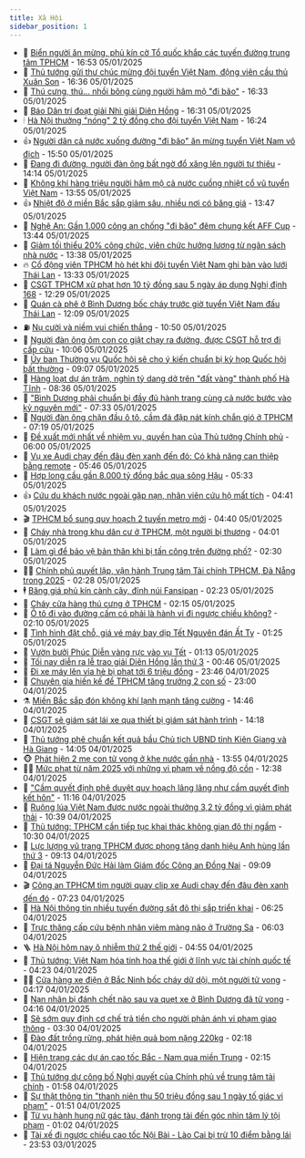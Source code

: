 ```yaml
---
title: Xã Hội
sidebar_position: 1
---
```


<!-- dantri-xa-hoi:START -->
- 🫣 [Biển người ăn mừng, phủ kín cờ Tổ quốc khắp các tuyến đường trung tâm TPHCM](https://dantri.com.vn/xa-hoi/bien-nguoi-an-mung-phu-kin-co-to-quoc-khap-cac-tuyen-duong-trung-tam-tphcm-20250105235256124.htm) - 16:53 05/01/2025
- 💼 [Thủ tướng gửi thư chúc mừng đội tuyển Việt Nam, động viên cầu thủ Xuân Son](https://dantri.com.vn/xa-hoi/thu-tuong-gui-thu-chuc-mung-doi-tuyen-viet-nam-dong-vien-cau-thu-xuan-son-20250105231331863.htm) - 16:36 05/01/2025
- 🎊 [Thú cưng, thú... nhồi bông cùng người hâm mộ &quot;đi bão&quot;](https://dantri.com.vn/xa-hoi/thu-cung-thu-nhoi-bong-cung-nguoi-ham-mo-di-bao-20250105233659512.htm) - 16:33 05/01/2025
- 🙉 [Báo Dân trí đoạt giải Nhì giải Diên Hồng](https://dantri.com.vn/xa-hoi/bao-dan-tri-doat-giai-nhi-giai-dien-hong-20250105224504891.htm) - 16:31 05/01/2025
- 🕯 [Hà Nội thưởng &quot;nóng&quot; 2 tỷ đồng cho đội tuyển Việt Nam](https://dantri.com.vn/xa-hoi/ha-noi-thuong-nong-2-ty-dong-cho-doi-tuyen-viet-nam-20250105223746065.htm) - 16:24 05/01/2025
- 👍 [Người dân cả nước xuống đường &quot;đi bão&quot; ăn mừng tuyển Việt Nam vô địch](https://dantri.com.vn/xa-hoi/nguoi-dan-ca-nuoc-xuong-duong-di-bao-an-mung-tuyen-viet-nam-vo-dich-20250105225001896.htm) - 15:50 05/01/2025
- 🤖 [Đang đi đường, người đàn ông bất ngờ đổ xăng lên người tự thiêu](https://dantri.com.vn/xa-hoi/dang-di-duong-nguoi-dan-ong-bat-ngo-do-xang-len-nguoi-tu-thieu-20250105210216087.htm) - 14:14 05/01/2025
- 🙉 [Không khí hàng triệu người hâm mộ cả nước cuồng nhiệt cổ vũ tuyển Việt Nam](https://dantri.com.vn/xa-hoi/khong-khi-hang-trieu-nguoi-ham-mo-ca-nuoc-cuong-nhiet-co-vu-tuyen-viet-nam-20250105204955957.htm) - 13:55 05/01/2025
- 👍 [Nhiệt độ ở miền Bắc sắp giảm sâu, nhiều nơi có băng giá](https://dantri.com.vn/xa-hoi/nhiet-do-o-mien-bac-sap-giam-sau-nhieu-noi-co-bang-gia-20250105195419641.htm) - 13:47 05/01/2025
- 🗽 [Nghệ An: Gần 1.000 công an chống &quot;đi bão&quot; đêm chung kết AFF Cup](https://dantri.com.vn/xa-hoi/nghe-an-gan-1000-cong-an-chong-di-bao-dem-chung-ket-aff-cup-20250105172840544.htm) - 13:44 05/01/2025
- 🗽 [Giảm tối thiểu 20% công chức, viên chức hưởng lương từ ngân sách nhà nước](https://dantri.com.vn/xa-hoi/giam-toi-thieu-20-cong-chuc-vien-chuc-huong-luong-tu-ngan-sach-nha-nuoc-20250105195301690.htm) - 13:38 05/01/2025
- 🔥 [Cổ động viên TPHCM hò hét khi đội tuyển Việt Nam ghi bàn vào lưới Thái Lan](https://dantri.com.vn/xa-hoi/co-dong-vien-tphcm-ho-het-khi-doi-tuyen-viet-nam-ghi-ban-vao-luoi-thai-lan-20250105202538644.htm) - 13:33 05/01/2025
- 🦒 [CSGT TPHCM xử phạt hơn 10 tỷ đồng sau 5 ngày áp dụng Nghị định 168](https://dantri.com.vn/xa-hoi/csgt-tphcm-xu-phat-hon-10-ty-dong-sau-5-ngay-ap-dung-nghi-dinh-168-20250105185348747.htm) - 12:29 05/01/2025
- 🧐 [Quán cà phê ở Bình Dương bốc cháy trước giờ tuyển Việt Nam đấu Thái Lan](https://dantri.com.vn/xa-hoi/quan-ca-phe-o-binh-duong-boc-chay-truoc-gio-tuyen-viet-nam-dau-thai-lan-20250105185912376.htm) - 12:09 05/01/2025
- ⛽️ [Nụ cười và niềm vui chiến thắng](https://dantri.com.vn/xa-hoi/nu-cuoi-va-niem-vui-chien-thang-20250105173906966.htm) - 10:50 05/01/2025
- 🚀 [Người đàn ông ôm con co giật chạy ra đường, được CSGT hỗ trợ đi cấp cứu](https://dantri.com.vn/xa-hoi/nguoi-dan-ong-om-con-co-giat-chay-ra-duong-duoc-csgt-ho-tro-di-cap-cuu-20250105163348576.htm) - 10:06 05/01/2025
- 🦒 [Ủy ban Thường vụ Quốc hội sẽ cho ý kiến chuẩn bị kỳ họp Quốc hội bất thường](https://dantri.com.vn/xa-hoi/uy-ban-thuong-vu-quoc-hoi-se-cho-y-kien-chuan-bi-ky-hop-quoc-hoi-bat-thuong-20250105160514404.htm) - 09:07 05/01/2025
- 🦅 [Hàng loạt dự án trăm, nghìn tỷ dang dở trên &quot;đất vàng&quot; thành phố Hà Tĩnh](https://dantri.com.vn/xa-hoi/hang-loat-du-an-tram-nghin-ty-dang-do-tren-dat-vang-thanh-pho-ha-tinh-20250105135530065.htm) - 08:36 05/01/2025
- 🚀 [&quot;Bình Dương phải chuẩn bị đầy đủ hành trang cùng cả nước bước vào kỷ nguyên mới&quot;](https://dantri.com.vn/xa-hoi/binh-duong-phai-chuan-bi-day-du-hanh-trang-cung-ca-nuoc-buoc-vao-ky-nguyen-moi-20250105143314495.htm) - 07:33 05/01/2025
- 🦅 [Người đàn ông chặn đầu ô tô, cầm đá đập nát kính chắn gió ở TPHCM](https://dantri.com.vn/xa-hoi/nguoi-dan-ong-chan-dau-o-to-cam-da-dap-nat-kinh-chan-gio-o-tphcm-20250105134544568.htm) - 07:19 05/01/2025
- 🤠 [Đề xuất mới nhất về nhiệm vụ, quyền hạn của Thủ tướng Chính phủ](https://dantri.com.vn/xa-hoi/de-xuat-moi-nhat-ve-nhiem-vu-quyen-han-cua-thu-tuong-chinh-phu-20250105113606327.htm) - 06:00 05/01/2025
- 💄 [Vụ xe Audi chạy đến đâu đèn xanh đến đó: Có khả năng can thiệp bằng remote](https://dantri.com.vn/xa-hoi/vu-xe-audi-chay-den-dau-den-xanh-den-do-co-kha-nang-can-thiep-bang-remote-20250105120037910.htm) - 05:46 05/01/2025
- 🥷 [Hợp long cầu gần 8.000 tỷ đồng bắc qua sông Hậu](https://dantri.com.vn/xa-hoi/hop-long-cau-gan-8000-ty-dong-bac-qua-song-hau-20250105112936355.htm) - 05:33 05/01/2025
- 👍 [Cứu du khách nước ngoài gặp nạn, nhân viên cứu hộ mất tích](https://dantri.com.vn/xa-hoi/cuu-du-khach-nuoc-ngoai-gap-nan-nhan-vien-cuu-ho-mat-tich-20250105105015212.htm) - 04:41 05/01/2025
- 🎬 [TPHCM bổ sung quy hoạch 2 tuyến metro mới](https://dantri.com.vn/xa-hoi/tphcm-bo-sung-quy-hoach-2-tuyen-metro-moi-20250105112649683.htm) - 04:40 05/01/2025
- 🦒 [Cháy nhà trong khu dân cư ở TPHCM, một người bị thương](https://dantri.com.vn/xa-hoi/chay-nha-trong-khu-dan-cu-o-tphcm-mot-nguoi-bi-thuong-20250105104308907.htm) - 04:01 05/01/2025
- 🌊 [Làm gì để bảo vệ bản thân khi bị tấn công trên đường phố?](https://dantri.com.vn/xa-hoi/lam-gi-de-bao-ve-ban-than-khi-bi-tan-cong-tren-duong-pho-20250104121800739.htm) - 02:30 05/01/2025
- 🧑‍💻 [Chính phủ quyết lập, vận hành Trung tâm Tài chính TPHCM, Đà Nẵng trong 2025](https://dantri.com.vn/xa-hoi/chinh-phu-quyet-lap-van-hanh-trung-tam-tai-chinh-tphcm-da-nang-trong-2025-20250105085939332.htm) - 02:28 05/01/2025
- 🕴 [Băng giá phủ kín cành cây, đỉnh núi Fansipan](https://dantri.com.vn/xa-hoi/bang-gia-phu-kin-canh-cay-dinh-nui-fansipan-20250105090558200.htm) - 02:23 05/01/2025
- 🤔 [Cháy cửa hàng thú cưng ở TPHCM](https://dantri.com.vn/xa-hoi/chay-cua-hang-thu-cung-o-tphcm-20250105085627625.htm) - 02:15 05/01/2025
- 💄 [Ô tô đi vào đường cấm có phải là hành vi đi ngược chiều không?](https://dantri.com.vn/xa-hoi/o-to-di-vao-duong-cam-co-phai-la-hanh-vi-di-nguoc-chieu-khong-20250105085438939.htm) - 02:10 05/01/2025
- 🧠 [Tình hình đặt chỗ, giá vé máy bay dịp Tết Nguyên đán Ất Tỵ](https://dantri.com.vn/xa-hoi/tinh-hinh-dat-cho-gia-ve-may-bay-dip-tet-nguyen-dan-at-ty-20250105081031303.htm) - 01:25 05/01/2025
- 🦣 [Vườn bưởi Phúc Diễn vàng rực vào vụ Tết](https://dantri.com.vn/xa-hoi/vuon-buoi-phuc-dien-vang-ruc-vao-vu-tet-20250104183953926.htm) - 01:13 05/01/2025
- 💫 [Tối nay diễn ra lễ trao giải Diên Hồng lần thứ 3](https://dantri.com.vn/xa-hoi/toi-nay-dien-ra-le-trao-giai-dien-hong-lan-thu-3-20250105073441459.htm) - 00:46 05/01/2025
- 🚀 [Đi xe máy lên vỉa hè bị phạt tới 6 triệu đồng](https://dantri.com.vn/xa-hoi/di-xe-may-len-via-he-bi-phat-toi-6-trieu-dong-20250105002214449.htm) - 23:46 04/01/2025
- 🤔 [Chuyên gia hiến kế để TPHCM tăng trưởng 2 con số](https://dantri.com.vn/xa-hoi/chuyen-gia-hien-ke-de-tphcm-tang-truong-2-con-so-20250102183939080.htm) - 23:00 04/01/2025
- ⚗️ [Miền Bắc sắp đón không khí lạnh mạnh tăng cường](https://dantri.com.vn/xa-hoi/mien-bac-sap-don-khong-khi-lanh-manh-tang-cuong-20250104212907041.htm) - 14:46 04/01/2025
- 🫶 [CSGT sẽ giám sát lái xe qua thiết bị giám sát hành trình](https://dantri.com.vn/xa-hoi/csgt-se-giam-sat-lai-xe-qua-thiet-bi-giam-sat-hanh-trinh-20250104205846147.htm) - 14:18 04/01/2025
- 🌮 [Thủ tướng phê chuẩn kết quả bầu Chủ tịch UBND tỉnh Kiên Giang và Hà Giang](https://dantri.com.vn/xa-hoi/thu-tuong-phe-chuan-ket-qua-bau-chu-tich-ubnd-tinh-kien-giang-va-ha-giang-20250104205701808.htm) - 14:05 04/01/2025
- 🐵 [Phát hiện 2 mẹ con tử vong ở khe nước gần nhà](https://dantri.com.vn/xa-hoi/phat-hien-2-me-con-tu-vong-o-khe-nuoc-gan-nha-20250104202817458.htm) - 13:55 04/01/2025
- 🧑‍🏫 [Mức phạt từ năm 2025 với những vi phạm về nồng độ cồn](https://dantri.com.vn/xa-hoi/muc-phat-tu-nam-2025-voi-nhung-vi-pham-ve-nong-do-con-20250104192759957.htm) - 12:38 04/01/2025
- 💫 [&quot;Cầm quyết định phê duyệt quy hoạch lâng lâng như cầm quyết định kết hôn&quot;](https://dantri.com.vn/xa-hoi/cam-quyet-dinh-phe-duyet-quy-hoach-lang-lang-nhu-cam-quyet-dinh-ket-hon-20250104172548094.htm) - 11:16 04/01/2025
- 🦩 [Ruộng lúa Việt Nam được nước ngoài thưởng 3,2 tỷ đồng vì giảm phát thải](https://dantri.com.vn/xa-hoi/ruong-lua-viet-nam-duoc-nuoc-ngoai-thuong-32-ty-dong-vi-giam-phat-thai-20250104094059466.htm) - 10:39 04/01/2025
- 🦄 [Thủ tướng: TPHCM cần tiếp tục khai thác không gian đô thị ngầm](https://dantri.com.vn/xa-hoi/thu-tuong-tphcm-can-tiep-tuc-khai-thac-khong-gian-do-thi-ngam-20250104164904951.htm) - 10:30 04/01/2025
- 💂 [Lực lượng vũ trang TPHCM được phong tặng danh hiệu Anh hùng lần thứ 3](https://dantri.com.vn/xa-hoi/luc-luong-vu-trang-tphcm-duoc-phong-tang-danh-hieu-anh-hung-lan-thu-3-20250104143347799.htm) - 09:13 04/01/2025
- 💄 [Đại tá Nguyễn Đức Hải làm Giám đốc Công an Đồng Nai](https://dantri.com.vn/xa-hoi/dai-ta-nguyen-duc-hai-lam-giam-doc-cong-an-dong-nai-20250104160258700.htm) - 09:09 04/01/2025
- 🎬 [Công an TPHCM tìm người quay clip xe Audi chạy đến đâu đèn xanh đến đó](https://dantri.com.vn/xa-hoi/cong-an-tphcm-tim-nguoi-quay-clip-xe-audi-chay-den-dau-den-xanh-den-do-20250104133441892.htm) - 07:23 04/01/2025
- 👀 [Hà Nội thông tin nhiều tuyến đường sắt đô thị sắp triển khai](https://dantri.com.vn/xa-hoi/ha-noi-thong-tin-nhieu-tuyen-duong-sat-do-thi-sap-trien-khai-20250104113219448.htm) - 06:25 04/01/2025
- 💃 [Trực thăng cấp cứu bệnh nhân viêm màng não ở Trường Sa](https://dantri.com.vn/xa-hoi/truc-thang-cap-cuu-benh-nhan-viem-mang-nao-o-truong-sa-20250104115950079.htm) - 06:03 04/01/2025
- 🪜 [Hà Nội hôm nay ô nhiễm thứ 2 thế giới](https://dantri.com.vn/xa-hoi/ha-noi-hom-nay-o-nhiem-thu-2-the-gioi-20250104112006566.htm) - 04:55 04/01/2025
- 📝 [Thủ tướng: Việt Nam hóa tinh hoa thế giới ở lĩnh vực tài chính quốc tế](https://dantri.com.vn/xa-hoi/thu-tuong-viet-nam-hoa-tinh-hoa-the-gioi-o-linh-vuc-tai-chinh-quoc-te-20250104104814564.htm) - 04:23 04/01/2025
- 🧑‍💻 [Cửa hàng xe điện ở Bắc Ninh bốc cháy dữ dội, một người tử vong](https://dantri.com.vn/xa-hoi/cua-hang-xe-dien-o-bac-ninh-boc-chay-du-doi-mot-nguoi-tu-vong-20250104111049678.htm) - 04:17 04/01/2025
- 👺 [Nạn nhân bị đánh chết não sau va quẹt xe ở Bình Dương đã tử vong](https://dantri.com.vn/xa-hoi/nan-nhan-bi-danh-chet-nao-sau-va-quet-xe-o-binh-duong-da-tu-vong-20250104110139154.htm) - 04:16 04/01/2025
- 🌮 [Sẽ sớm quy định cơ chế trả tiền cho người phản ánh vi phạm giao thông](https://dantri.com.vn/xa-hoi/se-som-quy-dinh-co-che-tra-tien-cho-nguoi-phan-anh-vi-pham-giao-thong-20250104102135536.htm) - 03:30 04/01/2025
- 🤭 [Đào đất trồng rừng, phát hiện quả bom nặng 220kg](https://dantri.com.vn/xa-hoi/dao-dat-trong-rung-phat-hien-qua-bom-nang-220kg-20250104084923811.htm) - 02:18 04/01/2025
- 💪 [Hiện trạng các dự án cao tốc Bắc - Nam qua miền Trung](https://dantri.com.vn/xa-hoi/hien-trang-cac-du-an-cao-toc-bac-nam-qua-mien-trung-20250103221516537.htm) - 02:15 04/01/2025
- 🧰 [Thủ tướng dự công bố Nghị quyết của Chính phủ về trung tâm tài chính](https://dantri.com.vn/xa-hoi/thu-tuong-du-cong-bo-nghi-quyet-cua-chinh-phu-ve-trung-tam-tai-chinh-20250104081848599.htm) - 01:58 04/01/2025
- 🤡 [Sự thật thông tin &quot;thanh niên thu 50 triệu đồng sau 1 ngày tố giác vi phạm&quot;](https://dantri.com.vn/xa-hoi/su-that-thong-tin-thanh-nien-thu-50-trieu-dong-sau-1-ngay-to-giac-vi-pham-20250104084416354.htm) - 01:51 04/01/2025
- 🦆 [Từ vụ hành hung nữ gác tàu, đánh trọng tài đến góc nhìn tâm lý tội phạm](https://dantri.com.vn/xa-hoi/tu-vu-hanh-hung-nu-gac-tau-danh-trong-tai-den-goc-nhin-tam-ly-toi-pham-20250103210611987.htm) - 01:02 04/01/2025
- 🦍 [Tài xế đi ngược chiều cao tốc Nội Bài - Lào Cai bị trừ 10 điểm bằng lái](https://dantri.com.vn/xa-hoi/tai-xe-di-nguoc-chieu-cao-toc-noi-bai-lao-cai-bi-tru-10-diem-bang-lai-20250103235126607.htm) - 23:53 03/01/2025<!-- dantri-xa-hoi:END -->
